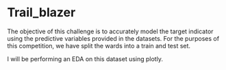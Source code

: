 # Trail_blazer
The objective of this challenge is to accurately model the target indicator using the predictive variables provided in the datasets. For the purposes of this competition, we have split the wards into a train and test set. 

 I will be performing an EDA on this dataset using plotly.
